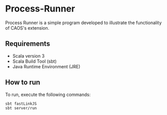 # Process-Runner

Process Runner is a simple program developed to illustrate the functionality of CAOS's extension.

## Requirements

- Scala version 3
- Scala Build Tool (sbt)
- Java Runtime Environment (JRE)

## How to run

To run, execute the following commands:

```bash
sbt fastLinkJS
sbt server/run

